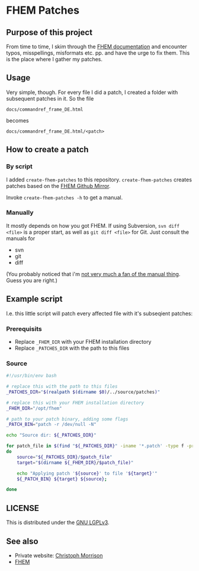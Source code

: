 # FHEM Patches

## Purpose of this project

From time to time, I skim through the [FHEM documentation](https://fhem.de/commandref_DE.html) and encounter typos, misspellings, misformats etc. pp. and have the urge to fix them. This is the place where I gather my patches.

## Usage 

Very simple, though. For every file I did a patch, I created a folder with subsequent patches in it. So the file

```
docs/commandref_frame_DE.html
```

becomes 
```
docs/commandref_frame_DE.html/<patch>
```

## How to create a patch

### By script
I added `create-fhem-patches` to this repository. `create-fhem-patches` creates patches based on the [FHEM Github Mirror](https://github.com/mhop/fhem-mirror).

Invoke `create-fhem-patches -h` to get a manual.

### Manually
It mostly depends on how you got FHEM. If using Subversion, `svn diff <file>` is a proper start, as well as `git diff <file>` for Git. Just consult the manuals for

* svn
* git
* diff

(You probably noticed that i'm [not very much a fan of the manual thing](http://www.catb.org/esr/faqs/hacker-howto.html#believe3). Guess you are right.)

## Example script

I.e. this little script will patch every affected file with it's subseqient patches:

### Prerequisits
* Replace `_FHEM_DIR` with your FHEM installation directory
* Replace `_PATCHES_DIR` with the path to this files

### Source
```bash
#!/usr/bin/env bash

# replace this with the path to this files
_PATCHES_DIR="$(realpath $(dirname $0)/../source/patches)"

# replace this with your FHEM installation directory
_FHEM_DIR="/opt/fhem"

# path to your patch binary, adding some flags
_PATCH_BIN="patch -r /dev/null -N"

echo "Source dir: ${_PATCHES_DIR}"

for patch_file in $(find "${_PATCHES_DIR}" -iname '*.patch' -type f -printf "%P\n")
do
    source="${_PATCHES_DIR}/$patch_file"
    target="$(dirname ${_FHEM_DIR}/$patch_file)"

    echo "Applying patch '${source}' to file '${target}'"
    ${_PATCH_BIN} ${target} ${source};

done
```

## LICENSE
This is distributed under the [GNU LGPLv3](https://choosealicense.com/licenses/lgpl-3.0/).

## See also
* Private website: [Christoph Morrison](http://christoph-jeschke.de)
* [FHEM](https://fhem.de)